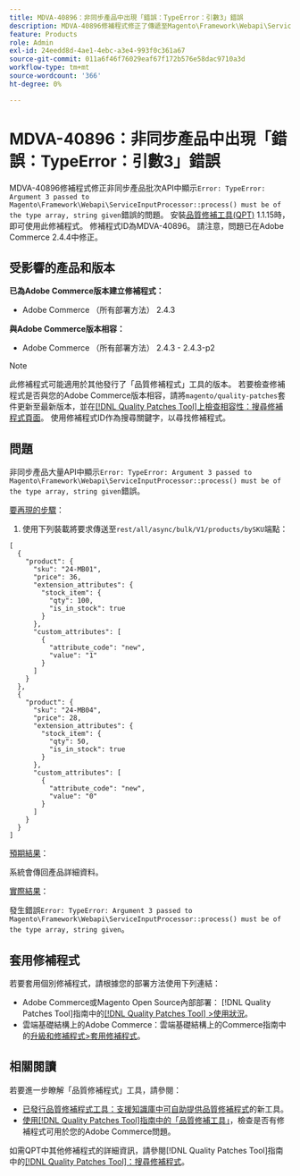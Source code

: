 ```yaml
---
title: MDVA-40896：非同步產品中出現「錯誤：TypeError：引數3」錯誤
description: MDVA-40896修補程式修正了傳遞至Magento\Framework\Webapi\ServiceInputProcessor：：process()的「錯誤：型別錯誤：引數3」必須是型別陣列且字串已指定」錯誤會顯示在非同步產品大量API中的問題。 安裝[Quality Patches Tool (QPT)](https://experienceleague.adobe.com/en/docs/commerce-operations/tools/quality-patches-tool/quality-patches-tool-to-self-serve-quality-patches) 1.1.15時，即可使用此修補程式。 修補程式ID為MDVA-40896。 請注意，問題已在Adobe Commerce 2.4.4中修正。
feature: Products
role: Admin
exl-id: 24eedd8d-4ae1-4ebc-a3e4-993f0c361a67
source-git-commit: 011a6f46f76029eaf67f172b576e58dac9710a3d
workflow-type: tm+mt
source-wordcount: '366'
ht-degree: 0%

---
```


# MDVA-40896：非同步產品中出現「錯誤：TypeError：引數3」錯誤

MDVA-40896修補程式修正非同步產品批次API中顯示`Error: TypeError: Argument 3 passed to Magento\Framework\Webapi\ServiceInputProcessor::process() must be of the type array, string given`錯誤的問題。 安裝[品質修補工具(QPT)](https://experienceleague.adobe.com/en/docs/commerce-operations/tools/quality-patches-tool/quality-patches-tool-to-self-serve-quality-patches) 1.1.15時，即可使用此修補程式。 修補程式ID為MDVA-40896。 請注意，問題已在Adobe Commerce 2.4.4中修正。

## 受影響的產品和版本

**已為Adobe Commerce版本建立修補程式：**

* Adobe Commerce （所有部署方法） 2.4.3

**與Adobe Commerce版本相容：**

* Adobe Commerce （所有部署方法） 2.4.3 - 2.4.3-p2

>[!NOTE]
>
>此修補程式可能適用於其他發行了「品質修補程式」工具的版本。 若要檢查修補程式是否與您的Adobe Commerce版本相容，請將`magento/quality-patches`套件更新至最新版本，並在[[!DNL Quality Patches Tool]上檢查相容性：搜尋修補程式頁面](https://experienceleague.adobe.com/en/docs/commerce-operations/tools/quality-patches-tool/quality-patches-tool-to-self-serve-quality-patches)。 使用修補程式ID作為搜尋關鍵字，以尋找修補程式。

## 問題

非同步產品大量API中顯示`Error: TypeError: Argument 3 passed to Magento\Framework\Webapi\ServiceInputProcessor::process() must be of the type array, string given`錯誤。

<u>要再現的步驟</u>：

1. 使用下列裝載將要求傳送至`rest/all/async/bulk/V1/products/bySKU`端點：

```RESTAPI
[
  {
    "product": {
      "sku": "24-MB01",
      "price": 36,
      "extension_attributes": {
        "stock_item": {
          "qty": 100,
          "is_in_stock": true
        }
      },
      "custom_attributes": [
        {
          "attribute_code": "new",
          "value": "1"
        }
      ]
    }
  },
  {
    "product": {
      "sku": "24-MB04",
      "price": 28,
      "extension_attributes": {
        "stock_item": {
          "qty": 50,
          "is_in_stock": true
        }
      },
      "custom_attributes": [
        {
          "attribute_code": "new",
          "value": "0"
        }
      ]
    }
  }
]
```

<u>預期結果</u>：

系統會傳回產品詳細資料。

<u>實際結果</u>：

發生錯誤`Error: TypeError: Argument 3 passed to Magento\Framework\Webapi\ServiceInputProcessor::process() must be of the type array, string given`。

## 套用修補程式

若要套用個別修補程式，請根據您的部署方法使用下列連結：

* Adobe Commerce或Magento Open Source內部部署： [!DNL Quality Patches Tool]指南中的[[!DNL Quality Patches Tool] >使用狀況](/help/tools/quality-patches-tool/usage.md)。
* 雲端基礎結構上的Adobe Commerce：雲端基礎結構上的Commerce指南中的[升級和修補程式>套用修補程式](https://experienceleague.adobe.com/docs/commerce-cloud-service/user-guide/develop/upgrade/apply-patches.html)。

## 相關閱讀

若要進一步瞭解「品質修補程式」工具，請參閱：

* [已發行品質修補程式工具：支援知識庫中可自助提供品質修補程式](https://experienceleague.adobe.com/en/docs/commerce-operations/tools/quality-patches-tool/quality-patches-tool-to-self-serve-quality-patches)的新工具。
* [使用[!DNL Quality Patches Tool]指南中的「品質修補工具」](/help/tools/quality-patches-tool/patches-available-in-qpt/check-patch-for-magento-issue-with-magento-quality-patches.md)，檢查是否有修補程式可用於您的Adobe Commerce問題。

如需QPT中其他修補程式的詳細資訊，請參閱[!DNL Quality Patches Tool]指南中的[[!DNL Quality Patches Tool]：搜尋修補程式](https://experienceleague.adobe.com/tools/commerce-quality-patches/index.html)。
